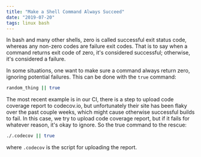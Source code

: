 ```yaml
---
title: "Make a Shell Command Always Succeed"
date: "2019-07-20"
tags: linux bash
---
```


In bash and many other shells, zero is called successful exit status code,
whereas any non-zero codes are failure exit codes. That is to say when a command
returns exit code of zero, it's considered successful; otherwise, it's
considered a failure.

In some situations, one want to make sure a command always return zero, ignoring
potential failures. This can be done with the `true` command:

```bash
random_thing || true
```

The most recent example is in our CI, there is a step to upload code coverage
report to codecov.io, but unfortunately their site has been flaky over the past
couple weeks, which might cause otherwise successful builds to fail. In this
case, we try to upload code coverage report, but if it fails for whatever
reason, it's okay to ignore. So the true command to the rescue:

```bash
./.codecov || true
```

where `.codecov` is the script for uploading the report.

